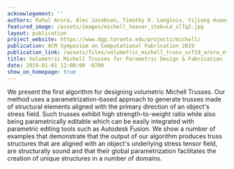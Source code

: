 ```yaml
---
acknowlegement: ''
authors: Rahul Arora, Alec Jacobson, Timothy R. Langlois, Yijiang Huang, Caitlin Mueller, Wojciech Matusik, Ariel Shamir, Karan Singh, David I.W. Levin
featured_image: /assets/images/michell_teaser_itok=Ld_zlTq2.jpg
layout: publication
project_website: https://www.dgp.toronto.edu/projects/michell/
publication: ACM Symposium on Computational Fabrication 2019
publication_link: /assets/files/volumetric_michell_truss_scf19_arora_et_al.pdf
title: Volumetric Michell Trusses for Parametric Design & Fabrication
date: 2019-01-01 12:00:00 -0700
show_on_homepage: true
---
```


We present the first algorithm for designing volumetric Michell Trusses. Our method uses a parametrization-based approach to generate trusses made of structural elements aligned with the primary direction of an object's stress field. Such trusses exhibit high strength-to-weight ratio while also being parametrically editable which can be easily integrated with parametric editing tools such as Autodesk Fusion. We show a number of examples that demonstrate that the output of our algorithm produces truss structures that are aligned with an object's underlying stress tensor field, are structurally sound and that their global parametrization facilitates the creation of unique structures in a number of domains.